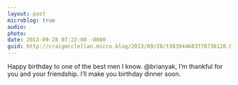 ```yaml
---
layout: post
microblog: true
audio: 
photo: 
date: 2013-09-28 07:22:00 -0600
guid: http://craigmcclellan.micro.blog/2013/09/28/t383944683778736128.html
---
```

Happy birthday to one of the best men I know. @brianyak, I’m thankful for you and your friendship. I’ll make you birthday dinner soon.
